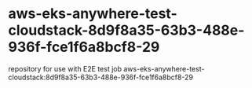 # aws-eks-anywhere-test-cloudstack-8d9f8a35-63b3-488e-936f-fce1f6a8bcf8-29
repository for use with E2E test job aws-eks-anywhere-test-cloudstack:8d9f8a35-63b3-488e-936f-fce1f6a8bcf8-29
